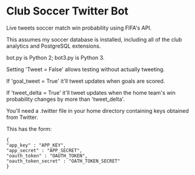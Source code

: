 # Club Soccer Twitter Bot

Live tweets soccer match win probability using FIFA's API.

This assumes my soccer database is installed, including all of the club analytics and PostgreSQL extensions.

bot.py is Python 2; bot3.py is Python 3.

Setting 'Tweet = False' allows testing without actually tweeting.

If 'goal_tweet = True' it'll tweet updates when goals are scored.

If 'tweet_delta = True' it'll tweet updates when the home team's win probability changes by more than 'tweet_delta'.

You'll need a .twitter file in your home directory containing keys obtained from Twitter.

This has the form:
```
{
"app_key" : "APP_KEY",
"app_secret" : "APP_SECRET",
"oauth_token" : "OAUTH_TOKEN",
"oauth_token_secret" : "OATH_TOKEN_SECRET"
}
```
